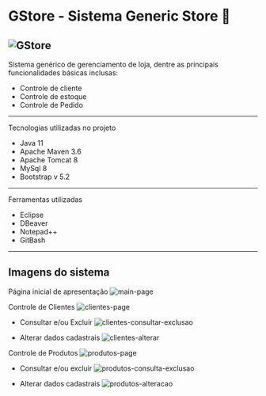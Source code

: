 # GStore - Sistema Generic Store 👜
![GStore](https://user-images.githubusercontent.com/83174570/171053744-a18428e5-2c50-4d3d-87cd-ffb20a585f99.png)
---

Sistema genérico de gerenciamento de loja, dentre as principais funcionalidades básicas inclusas:
- Controle de cliente
- Controle de estoque
- Controle de Pedido 

---
Tecnologias utilizadas no projeto
- Java 11
- Apache Maven 3.6
- Apache Tomcat 8
- MySql 8
- Bootstrap v 5.2

---
Ferramentas utilizadas
- Eclipse
- DBeaver
- Notepad++
- GitBash

---
## Imagens do sistema

Página inicial de apresentação
![main-page](https://user-images.githubusercontent.com/83174570/171053454-05859d3c-dfea-4998-842c-e30c1401c1a8.png)


Controle de Clientes
![clientes-page](https://user-images.githubusercontent.com/83174570/171053470-7bdcf977-88d9-4502-a172-b01e0c6364b9.png)
- Consultar e/ou Excluir
![clientes-consultar-exclusao](https://user-images.githubusercontent.com/83174570/171053512-a8816a80-d1fb-407e-b033-0d3baf613c37.png)

- Alterar dados cadastrais
![clientes-alterar](https://user-images.githubusercontent.com/83174570/171053545-7f749f17-e0ee-4a7c-ad84-0082b6e75257.png)


Controle de Produtos
![produtos-page](https://user-images.githubusercontent.com/83174570/171053479-d34615d4-017e-4094-8f16-acc7ad6a3fb7.png)

- Consultar e/ou excluir
![produtos-consulta-exclusao](https://user-images.githubusercontent.com/83174570/171053556-ab4b022b-9ecb-4453-a22c-1e381903f3e1.png)

- Alterar dados cadastrais
![produtos-alteracao](https://user-images.githubusercontent.com/83174570/171053574-710e8d14-5eba-4ae0-a1df-09db86da2e95.png)
